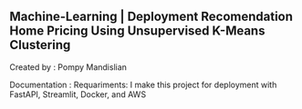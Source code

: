 ## Machine-Learning | Deployment Recomendation Home Pricing Using Unsupervised K-Means Clustering

Created by : Pompy Mandislian

Documentation :
Requariments:
I make this project for deployment with FastAPI, Streamlit, Docker, and AWS

